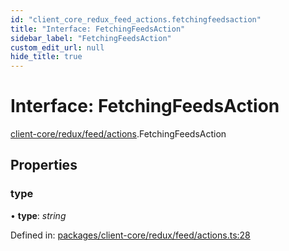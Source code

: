 ```yaml
---
id: "client_core_redux_feed_actions.fetchingfeedsaction"
title: "Interface: FetchingFeedsAction"
sidebar_label: "FetchingFeedsAction"
custom_edit_url: null
hide_title: true
---
```


# Interface: FetchingFeedsAction

[client-core/redux/feed/actions](../modules/client_core_redux_feed_actions.md).FetchingFeedsAction

## Properties

### type

• **type**: *string*

Defined in: [packages/client-core/redux/feed/actions.ts:28](https://github.com/xr3ngine/xr3ngine/blob/5a0f83ed8/packages/client-core/redux/feed/actions.ts#L28)
